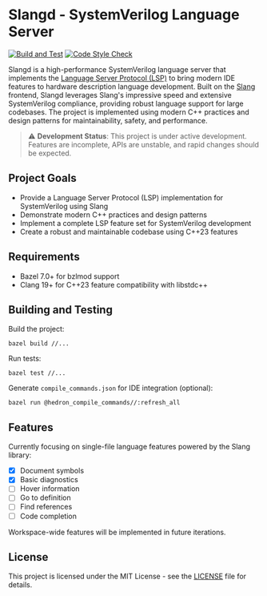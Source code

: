 # Slangd - SystemVerilog Language Server

[![Build and Test](https://github.com/hankhsu1996/slangd/actions/workflows/build.yml/badge.svg)](https://github.com/hankhsu1996/slangd/actions/workflows/build.yml)
[![Code Style Check](https://github.com/hankhsu1996/slangd/actions/workflows/style.yml/badge.svg)](https://github.com/hankhsu1996/slangd/actions/workflows/style.yml)

Slangd is a high-performance SystemVerilog language server that implements the [Language Server Protocol (LSP)](https://microsoft.github.io/language-server-protocol/) to bring modern IDE features to hardware description language development. Built on the [Slang](https://github.com/MikePopoloski/slang) frontend, Slangd leverages Slang's impressive speed and extensive SystemVerilog compliance, providing robust language support for large codebases. The project is implemented using modern C++ practices and design patterns for maintainability, safety, and performance.

> ⚠️ **Development Status**: This project is under active development. Features are incomplete, APIs are unstable, and rapid changes should be expected.

## Project Goals

- Provide a Language Server Protocol (LSP) implementation for SystemVerilog using Slang
- Demonstrate modern C++ practices and design patterns
- Implement a complete LSP feature set for SystemVerilog development
- Create a robust and maintainable codebase using C++23 features

## Requirements

- Bazel 7.0+ for bzlmod support
- Clang 19+ for C++23 feature compatibility with libstdc++

## Building and Testing

Build the project:

```
bazel build //...
```

Run tests:

```
bazel test //...
```

Generate `compile_commands.json` for IDE integration (optional):

```
bazel run @hedron_compile_commands//:refresh_all
```

## Features

Currently focusing on single-file language features powered by the Slang library:

- [x] Document symbols
- [x] Basic diagnostics
- [ ] Hover information
- [ ] Go to definition
- [ ] Find references
- [ ] Code completion

Workspace-wide features will be implemented in future iterations.

## License

This project is licensed under the MIT License - see the [LICENSE](LICENSE) file for details.
